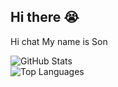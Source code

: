 ## Hi there 😭
Hi chat
My name is Son

![GitHub Stats](https://github-readme-stats.vercel.app/api?username=Tatsumiiiii&show_icons=true&theme=radical)  
![Top Languages](https://github-readme-stats.vercel.app/api/top-langs/?username=Tatsumiiiii&layout=compact&theme=radical)  


<!--
**Tatsumiiiii/Tatsumiiiii** is a ✨ _special_ ✨ repository because its `README.md` (this file) appears on your GitHub profile.

Here are some ideas to get you started:

- 🔭 I’m currently working on ...
- 🌱 I’m currently learning ...
- 👯 I’m looking to collaborate on ...
- 🤔 I’m looking for help with ...
- 💬 Ask me about ...
- 📫 How to reach me: ...
- 😄 Pronouns: ...
- ⚡ Fun fact: ...
-->
